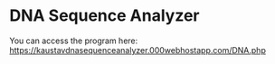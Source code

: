 # DNA Sequence Analyzer

You can access the program here: https://kaustavdnasequenceanalyzer.000webhostapp.com/DNA.php
